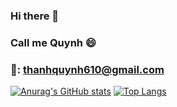 ### Hi there 👋
### Call me Quynh 😄
### 💬: <thanhquynh610@gmail.com>
[![Anurag's GitHub stats](https://github-readme-stats.vercel.app/api?username=nguyenthanhquynh106&show_icons=true&theme=tokyonight)](https://github.com/anuraghazra/github-readme-stats)
[![Top Langs](https://github-readme-stats.vercel.app/api/top-langs/?username=nguyenthanhquynh106&show_icons=true&theme=tokyonight)](https://github.com/anuraghazra/github-readme-stats)
